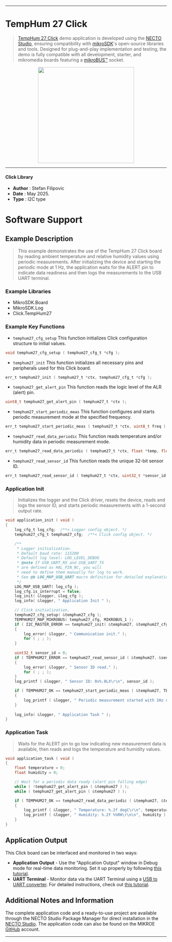 
---
# TempHum 27 Click

> [TempHum 27 Click](https://www.mikroe.com/?pid_product=MIKROE-6689) demo application is developed using
the [NECTO Studio](https://www.mikroe.com/necto), ensuring compatibility with [mikroSDK](https://www.mikroe.com/mikrosdk)'s
open-source libraries and tools. Designed for plug-and-play implementation and testing, the demo is fully compatible with
all development, starter, and mikromedia boards featuring a [mikroBUS&trade;](https://www.mikroe.com/mikrobus) socket.

<p align="center">
  <img src="https://www.mikroe.com/?pid_product=MIKROE-6689&image=1" height=300px>
</p>

---

#### Click Library

- **Author**        : Stefan Filipovic
- **Date**          : May 2025.
- **Type**          : I2C type

# Software Support

## Example Description

> This example demonstrates the use of the TempHum 27 Click board by reading ambient temperature
and relative humidity values using periodic measurements. After initializing the device and 
starting the periodic mode at 1 Hz, the application waits for the ALERT pin to indicate data 
readiness and then logs the measurements to the USB UART terminal.

### Example Libraries

- MikroSDK.Board
- MikroSDK.Log
- Click.TempHum27

### Example Key Functions

- `temphum27_cfg_setup` This function initializes Click configuration structure to initial values.
```c
void temphum27_cfg_setup ( temphum27_cfg_t *cfg );
```

- `temphum27_init` This function initializes all necessary pins and peripherals used for this Click board.
```c
err_t temphum27_init ( temphum27_t *ctx, temphum27_cfg_t *cfg );
```

- `temphum27_get_alert_pin` This function reads the logic level of the ALR (alert) pin.
```c
uint8_t temphum27_get_alert_pin ( temphum27_t *ctx );
```

- `temphum27_start_periodic_meas` This function configures and starts periodic measurement mode at the specified frequency.
```c
err_t temphum27_start_periodic_meas ( temphum27_t *ctx, uint8_t freq );
```

- `temphum27_read_data_periodic` This function reads temperature and/or humidity data in periodic measurement mode.
```c
err_t temphum27_read_data_periodic ( temphum27_t *ctx, float *temp, float *hum );
```

- `temphum27_read_sensor_id` This function reads the unique 32-bit sensor ID.
```c
err_t temphum27_read_sensor_id ( temphum27_t *ctx, uint32_t *sensor_id );
```

### Application Init

> Initializes the logger and the Click driver, resets the device, reads and logs the sensor ID, and starts periodic measurements with a 1-second output rate.

```c
void application_init ( void )
{
    log_cfg_t log_cfg;  /**< Logger config object. */
    temphum27_cfg_t temphum27_cfg;  /**< Click config object. */

    /** 
     * Logger initialization.
     * Default baud rate: 115200
     * Default log level: LOG_LEVEL_DEBUG
     * @note If USB_UART_RX and USB_UART_TX 
     * are defined as HAL_PIN_NC, you will 
     * need to define them manually for log to work. 
     * See @b LOG_MAP_USB_UART macro definition for detailed explanation.
     */
    LOG_MAP_USB_UART( log_cfg );
    log_cfg.is_interrupt = false;
    log_init( &logger, &log_cfg );
    log_info( &logger, " Application Init " );

    // Click initialization.
    temphum27_cfg_setup( &temphum27_cfg );
    TEMPHUM27_MAP_MIKROBUS( temphum27_cfg, MIKROBUS_1 );
    if ( I2C_MASTER_ERROR == temphum27_init( &temphum27, &temphum27_cfg ) ) 
    {
        log_error( &logger, " Communication init." );
        for ( ; ; );
    }
    
    uint32_t sensor_id = 0;
    if ( TEMPHUM27_ERROR == temphum27_read_sensor_id ( &temphum27, &sensor_id ) )
    {
        log_error( &logger, " Sensor ID read." );
        for ( ; ; );
    }
    log_printf ( &logger, " Sensor ID: 0x%.8LX\r\n", sensor_id );

    if ( TEMPHUM27_OK == temphum27_start_periodic_meas ( &temphum27, TEMPHUM27_PERIODIC_FREQ_1S ) )
    {
        log_printf ( &logger, " Periodic measurement started with 1Hz output\r\n" );
    }
    
    log_info( &logger, " Application Task " );
}
```

### Application Task

> Waits for the ALERT pin to go low indicating new measurement data is available, then reads and logs the temperature and humidity values.

```c
void application_task ( void )
{
    float temperature = 0;
    float humidity = 0;

    // Wait for a periodic data ready (alert pin falling edge)
    while ( !temphum27_get_alert_pin ( &temphum27 ) );
    while ( temphum27_get_alert_pin ( &temphum27 ) );

    if ( TEMPHUM27_OK == temphum27_read_data_periodic ( &temphum27, &temperature, &humidity ) )
    {
        log_printf ( &logger, " Temperature: %.2f degC\r\n", temperature );
        log_printf ( &logger, " Humidity: %.2f %%RH\r\n\n", humidity );
    }
}
```

## Application Output

This Click board can be interfaced and monitored in two ways:
- **Application Output** - Use the "Application Output" window in Debug mode for real-time data monitoring.
Set it up properly by following [this tutorial](https://www.youtube.com/watch?v=ta5yyk1Woy4).
- **UART Terminal** - Monitor data via the UART Terminal using
a [USB to UART converter](https://www.mikroe.com/click/interface/usb?interface*=uart,uart). For detailed instructions,
check out [this tutorial](https://help.mikroe.com/necto/v2/Getting%20Started/Tools/UARTTerminalTool).

## Additional Notes and Information

The complete application code and a ready-to-use project are available through the NECTO Studio Package Manager for 
direct installation in the [NECTO Studio](https://www.mikroe.com/necto). The application code can also be found on
the MIKROE [GitHub](https://github.com/MikroElektronika/mikrosdk_click_v2) account.

---
